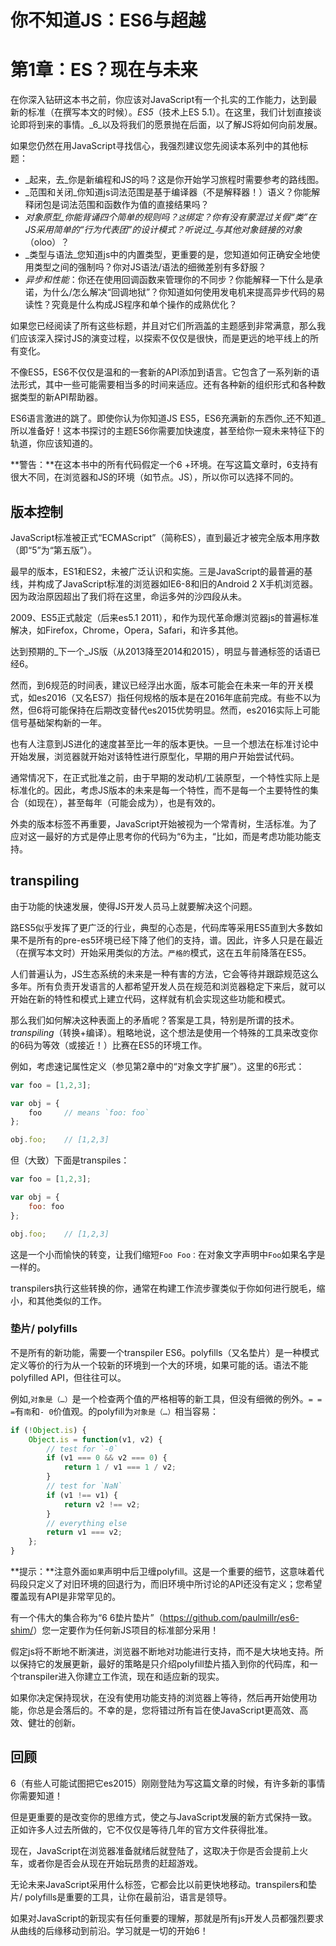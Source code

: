 
# 你不知道JS：ES6与超越

# 第1章：ES？现在与未来

在你深入钻研这本书之前，你应该对JavaScript有一个扎实的工作能力，达到最新的标准（在撰写本文的时候）。_ES5_（技术上ES 5.1）。在这里，我们计划直接谈论即将到来的事情。_6_以及将我们的愿景抛在后面，以了解JS将如何向前发展。

如果您仍然在用JavaScript寻找信心，我强烈建议您先阅读本系列中的其他标题：

-   _起来，去_你是新编程和JS的吗？这是你开始学习旅程时需要参考的路线图。
-   _范围和关闭_你知道js词法范围是基于编译器（不是解释器！）语义？你能解释闭包是词法范围和函数作为值的直接结果吗？
-   _对象原型_你能背诵四个简单的规则吗？`这`绑定？你有没有蒙混过关假“类”在JS采用简单的“行为代表团”的设计模式？听说过_与其他对象链接的对象_（oloo）？
-   _类型与语法_您知道js中的内置类型，更重要的是，您知道如何正确安全地使用类型之间的强制吗？你对JS语法/语法的细微差别有多舒服？
-   _异步和性能_：你还在使用回调函数来管理你的不同步？你能解释一下什么是承诺，为什么/怎么解决“回调地狱”？你知道如何使用发电机来提高异步代码的易读性？究竟是什么构成JS程序和单个操作的成熟优化？

如果您已经阅读了所有这些标题，并且对它们所涵盖的主题感到非常满意，那么我们应该深入探讨JS的演变过程，以探索不仅仅是很快，而是更远的地平线上的所有变化。

不像ES5，ES6不仅仅是温和的一套新的API添加到语言。它包含了一系列新的语法形式，其中一些可能需要相当多的时间来适应。还有各种新的组织形式和各种数据类型的新API帮助器。

ES6语言激进的跳了。即使你认为你知道JS ES5，ES6充满新的东西你_还不知道_所以准备好！这本书探讨的主题ES6你需要加快速度，甚至给你一窥未来特征下的轨道，你应该知道的。

**警告：**在这本书中的所有代码假定一个6 +环境。在写这篇文章时，6支持有很大不同，在浏览器和JS的环境（如节点。JS），所以你可以选择不同的。

## 版本控制

JavaScript标准被正式“ECMAScript”（简称ES），直到最近才被完全版本用序数（即“5”为“第五版”）。

最早的版本，ES1和ES2，未被广泛认识和实施。三是JavaScript的最普遍的基线，并构成了JavaScript标准的浏览器如IE6-8和旧的Android 2 X手机浏览器。因为政治原因超出了我们将在这里，命运多舛的沙四段从未。

2009、ES5正式敲定（后来es5.1 2011），和作为现代革命爆浏览器js的普遍标准解决，如Firefox，Chrome，Opera，Safari，和许多其他。

达到预期的_下一个_JS版（从2013降至2014和2015），明显与普通标签的话语已经6。

然而，到6规范的时间表，建议已经浮出水面，版本可能会在未来一年的开关模式，如es2016（又名ES7）指任何规格的版本是在2016年底前完成。有些不以为然，但6将可能保持在后期改变替代es2015优势明显。然而，es2016实际上可能信号基础架构新的一年。

也有人注意到JS进化的速度甚至比一年的版本更快。一旦一个想法在标准讨论中开始发展，浏览器就开始对该特性进行原型化，早期的用户开始尝试代码。

通常情况下，在正式批准之前，由于早期的发动机/工装原型，一个特性实际上是标准化的。因此，考虑JS版本的未来是每一个特性，而不是每一个主要特性的集合（如现在），甚至每年（可能会成为），也是有效的。

外卖的版本标签不再重要，JavaScript开始被视为一个常青树，生活标准。为了应对这一最好的方式是停止思考你的代码为“6为主，“比如，而是考虑功能功能支持。

## transpiling

由于功能的快速发展，使得JS开发人员马上就要解决这个问题。

路ES5似乎发挥了更广泛的行业，典型的心态是，代码库等采用ES5直到大多数如果不是所有的pre-es5环境已经下降了他们的支持，谱。因此，许多人只是在最近（在撰写本文时）开始采用类似的方法。`严格的`模式，这在五年前降落在ES5。

人们普遍认为，JS生态系统的未来是一种有害的方法，它会等待并跟踪规范这么多年。所有负责开发语言的人都希望开发人员在规范和浏览器稳定下来后，就可以开始在新的特性和模式上建立代码，这样就有机会实现这些功能和模式。

那么我们如何解决这种表面上的矛盾呢？答案是工具，特别是所谓的技术。_transpiling_（转换+编译）。粗略地说，这个想法是使用一个特殊的工具来改变你的6码为等效（或接近！）比赛在ES5的环境工作。

例如，考虑速记属性定义（参见第2章中的“对象文字扩展”）。这里的6形式：

```js
var foo = [1,2,3];

var obj = {
	foo		// means `foo: foo`
};

obj.foo;	// [1,2,3]
```

但（大致）下面是transpiles：

```js
var foo = [1,2,3];

var obj = {
	foo: foo
};

obj.foo;	// [1,2,3]
```

这是一个小而愉快的转变，让我们缩短`Foo Foo：`在对象文字声明中`Foo`如果名字是一样的。

transpilers执行这些转换的你，通常在构建工作流步骤类似于你如何进行脱毛，缩小，和其他类似的工作。

### 垫片/ polyfills

不是所有的新功能，需要一个transpiler ES6。polyfills（又名垫片）是一种模式定义等价的行为从一个较新的环境到一个大的环境，如果可能的话。语法不能polyfilled API，但往往可以。

例如,`对象是（…）`是一个检查两个值的严格相等的新工具，但没有细微的例外。`= = =`有`南`和`- 0`价值观。的polyfill为`对象是（…）`相当容易：

```js
if (!Object.is) {
	Object.is = function(v1, v2) {
		// test for `-0`
		if (v1 === 0 && v2 === 0) {
			return 1 / v1 === 1 / v2;
		}
		// test for `NaN`
		if (v1 !== v1) {
			return v2 !== v2;
		}
		// everything else
		return v1 === v2;
	};
}
```

**提示：**注意外面`如果`声明中后卫缠polyfill。这是一个重要的细节，这意味着代码段只定义了对旧环境的回退行为，而旧环境中所讨论的API还没有定义；您希望覆盖现有API是非常罕见的。

有一个伟大的集合称为“6 6垫片垫片”（<https://github.com/paulmillr/es6-shim/>）您一定要作为任何新JS项目的标准部分采用！

假定js将不断地不断演进，浏览器不断地对功能进行支持，而不是大块地支持。所以保持它的发展更新，最好的策略是只介绍polyfill垫片插入到你的代码库，和一个transpiler进入你建立工作流，现在和适应新的现实。

如果你决定保持现状，在没有使用功能支持的浏览器上等待，然后再开始使用功能，你总是会落后的。不幸的是，您将错过所有旨在使JavaScript更高效、高效、健壮的创新。

## 回顾

6（有些人可能试图把它es2015）刚刚登陆为写这篇文章的时候，有许多新的事情你需要知道！

但是更重要的是改变你的思维方式，使之与JavaScript发展的新方式保持一致。正如许多人过去所做的，它不仅仅是等待几年的官方文件获得批准。

现在，JavaScript在浏览器准备就绪后就登陆了，这取决于你是否会提前上火车，或者你是否会从现在开始玩昂贵的赶超游戏。

无论未来JavaScript采用什么标签，它都会比以前更快地移动。transpilers和垫片/ polyfills是重要的工具，让你在最前沿，语言是领导。

如果对JavaScript的新现实有任何重要的理解，那就是所有js开发人员都强烈要求从曲线的后缘移动到前沿。学习就是一切的开始6！
